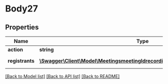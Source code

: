 # Body27

## Properties
Name | Type | Description | Notes
------------ | ------------- | ------------- | -------------
**action** | **string** |  | 
**registrants** | [**\Swagger\Client\Model\MeetingsmeetingIdrecordingsregistrantsstatusRegistrants[]**](MeetingsmeetingIdrecordingsregistrantsstatusRegistrants.md) | List of registrants | [optional] 

[[Back to Model list]](../README.md#documentation-for-models) [[Back to API list]](../README.md#documentation-for-api-endpoints) [[Back to README]](../README.md)


